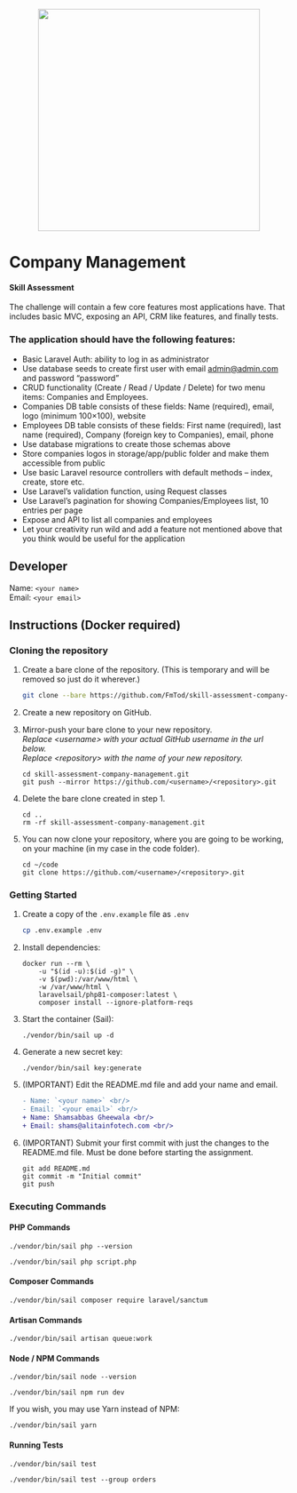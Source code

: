 <p align="center"><a href="https://laravel.com" target="_blank"><img src="https://raw.githubusercontent.com/laravel/art/master/logo-lockup/5%20SVG/2%20CMYK/1%20Full%20Color/laravel-logolockup-cmyk-red.svg" width="400"></a></p>

# Company Management

#### Skill Assessment

The challenge will contain a few core features most applications have. That includes basic MVC, exposing an API, CRM like features, and finally tests.

### The application should have the following features:

-   Basic Laravel Auth: ability to log in as administrator
-   Use database seeds to create first user with email admin@admin.com and password “password”
-   CRUD functionality (Create / Read / Update / Delete) for two menu items: Companies and Employees.
-   Companies DB table consists of these fields: Name (required), email, logo (minimum 100×100), website
-   Employees DB table consists of these fields: First name (required), last name (required), Company (foreign key to Companies), email, phone
-   Use database migrations to create those schemas above
-   Store companies logos in storage/app/public folder and make them accessible from public
-   Use basic Laravel resource controllers with default methods – index, create, store etc.
-   Use Laravel’s validation function, using Request classes
-   Use Laravel’s pagination for showing Companies/Employees list, 10 entries per page
-   Expose and API to list all companies and employees
-   Let your creativity run wild and add a feature not mentioned above that you think would be useful for the application

## Developer

Name: `<your name>` <br/>
Email: `<your email>`<br/>

## Instructions (Docker required)

### Cloning the repository

1. Create a bare clone of the repository. (This is temporary and will be removed so just do it wherever.)

    ```bash
    git clone --bare https://github.com/FmTod/skill-assessment-company-management.git
    ```

2. Create a new repository on GitHub.

3. Mirror-push your bare clone to your new repository.<br/>_Replace &lt;username&gt; with your actual GitHub username in the url below._<br/>_Replace &lt;repository&gt; with the name of your new repository._
    ```shell
    cd skill-assessment-company-management.git
    git push --mirror https://github.com/<username>/<repository>.git
    ```
4. Delete the bare clone created in step 1.
    ```shell
    cd ..
    rm -rf skill-assessment-company-management.git
    ```
5. You can now clone your repository, where you are going to be working, on your machine (in my case in the code folder).
    ```shell
    cd ~/code
    git clone https://github.com/<username>/<repository>.git
    ```

### Getting Started

1. Create a copy of the `.env.example` file as `.env`

    ```bash
    cp .env.example .env
    ```

2. Install dependencies:

    ```shell
    docker run --rm \
        -u "$(id -u):$(id -g)" \
        -v $(pwd):/var/www/html \
        -w /var/www/html \
        laravelsail/php81-composer:latest \
        composer install --ignore-platform-reqs
    ```

3. Start the container (Sail):
    ```shell
    ./vendor/bin/sail up -d
    ```
4. Generate a new secret key:
    ```shell
    ./vendor/bin/sail key:generate
    ```
5. (IMPORTANT) Edit the README.md file and add your name and email.
    ```diff
    - Name: `<your name>` <br/>
    - Email: `<your email>` <br/>
    + Name: Shamsabbas Gheewala <br/>
    + Email: shams@alitainfotech.com <br/>
    ```
6. (IMPORTANT) Submit your first commit with just the changes to the README.md file. Must be done before starting the assignment.
    ```shell
    git add README.md
    git commit -m "Initial commit"
    git push
    ```

### Executing Commands

#### PHP Commands

```shell
./vendor/bin/sail php --version

./vendor/bin/sail php script.php
```

#### Composer Commands

```shell
./vendor/bin/sail composer require laravel/sanctum
```

#### Artisan Commands

```shell
./vendor/bin/sail artisan queue:work
```

#### Node / NPM Commands

```shell
./vendor/bin/sail node --version

./vendor/bin/sail npm run dev
```

If you wish, you may use Yarn instead of NPM:

```shell
./vendor/bin/sail yarn
```

#### Running Tests

```shell
./vendor/bin/sail test

./vendor/bin/sail test --group orders
```
